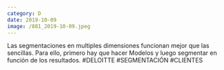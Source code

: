 ```yaml
--- 
category: D 
date: 2019-10-09 
image: /881_2019-10-09.jpeg 
--- 
```


Las segmentaciones en multiples dimensiones funcionan mejor que las sencillas. Para ello, primero hay que hacer Modelos y luego segmentar en función de los resultados. #DELOITTE #SEGMENTACIÓN #CLIENTES